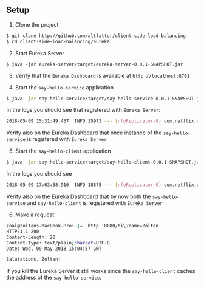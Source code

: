 ## Setup 

1. Clone the project

```bash
$ git clone http://github.com/altfatter/client-side-load-balancing
$ cd client-side-load-balancing/eureka
```

2. Start Eureka Server

```
$ java -jar eureka-server/target/eureka-server-0.0.1-SNAPSHOT.jar
```

3. Verify that the `Eureka Dashboard` is available at `http://localhost:8761`


4. Start the `say-hello-service` application 

```bash
$ java -jar say-hello-service/target/say-hello-service-0.0.1-SNAPSHOT.jar
```

In the logs you should see that registered with `Eureka Server`:

```bash
2018-05-09 15:31:49.437  INFO 15973 --- [nfoReplicator-0] com.netflix.discovery.DiscoveryClient    : DiscoveryClient_SAY-HELLO-SERVICE/192.168.87.65:say-hello-service:8081 - registration status: 204
```

Verify also on the Eureka Dashboard that once instance of the `say-hello-service` is registered with `Eureka Server` 

5. Start the `say-hello-client` application

```bash
$ java -jar say-hello-service/target/say-hello-client-0.0.1-SNAPSHOT.jar
```

In the logs you should see

```bash
2018-05-09 17:03:58.916  INFO 18875 --- [nfoReplicator-0] com.netflix.discovery.DiscoveryClient    : DiscoveryClient_SAY-HELLO-CLIENT/192.168.87.65:say-hello-client - registration status: 204
```

Verify also on the Eureka Dashboard that by now both the `say-hello-service` and `say-hello-client` is registered with `Eureka Server`

6. Make a request:

```bash
zoal@Zoltans-MacBook-Pro:~|⇒  http :8080/hi\?name=Zoltan
HTTP/1.1 200
Content-Length: 20
Content-Type: text/plain;charset=UTF-8
Date: Wed, 09 May 2018 15:04:57 GMT

Salutations, Zoltan!
```

If you kill the Eureka Server it still works since the `say-hello-client` caches the address of the `say-hello-service`.
 
